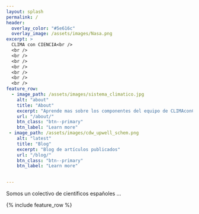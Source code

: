 ```yaml
---
layout: splash
permalink: /
header:
  overlay_color: "#5e616c"
  overlay_image: /assets/images/Nasa.png
excerpt: >
  CLIMA con CIENCIA<br />
  <br />
  <br />
  <br />
  <br />
  <br />
  <br />
  <br />
feature_row:
  - image_path: /assets/images/sistema_climatico.jpg
    alt: "about"
    title: "About"
    excerpt: "Aprende mas sobre los componentes del equipo de CLIMAconCIENCIA"
    url: "/about/"
    btn_class: "btn--primary"
    btn_label: "Learn more"  
 - image_path: /assets/images/cdw_upwell_schem.png
    alt: "latest"
    title: "Blog"
    excerpt: "Blog de artículos publicados"
    url: "/blog/"
    btn_class: "btn--primary"
    btn_label: "Learn more"

    
---
```

Somos un colectivo de científicos españoles ...



{% include feature_row %}

 
